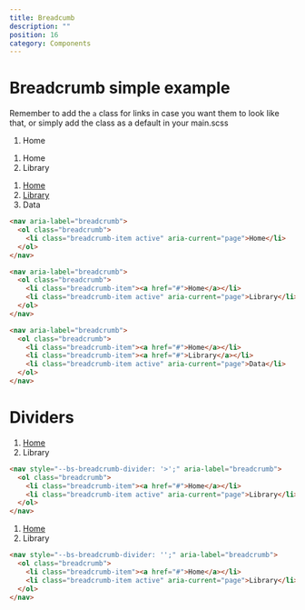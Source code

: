 ```yaml
---
title: Breadcumb
description: ""
position: 16
category: Components
---
```


# Breadcrumb simple example

Remember to add the `a` class for links in case you want them to look like that, or simply add the class as a default in your main.scss

<div class="bd-example">
  <nav aria-label="breadcrumb">
    <ol class="breadcrumb">
      <li class="breadcrumb-item active" aria-current="page">Home</li>      
    </ol>
  </nav>
  <nav aria-label="breadcrumb">
    <ol class="breadcrumb">
      <li class="breadcrumb-item a">Home</li>
      <li class="breadcrumb-item active" aria-current="page">Library</li>
    </ol>
  </nav>
  <nav aria-label="breadcrumb">
    <ol class="breadcrumb">
      <li class="breadcrumb-item"><a href="#">Home</a></li>
      <li class="breadcrumb-item"><a href="#">Library</a></li>
      <li class="breadcrumb-item active" aria-current="page">Data</li>
    </ol>
  </nav>
</div>

```html
<nav aria-label="breadcrumb">
  <ol class="breadcrumb">
    <li class="breadcrumb-item active" aria-current="page">Home</li>
  </ol>
</nav>

<nav aria-label="breadcrumb">
  <ol class="breadcrumb">
    <li class="breadcrumb-item"><a href="#">Home</a></li>
    <li class="breadcrumb-item active" aria-current="page">Library</li>
  </ol>
</nav>

<nav aria-label="breadcrumb">
  <ol class="breadcrumb">
    <li class="breadcrumb-item"><a href="#">Home</a></li>
    <li class="breadcrumb-item"><a href="#">Library</a></li>
    <li class="breadcrumb-item active" aria-current="page">Data</li>
  </ol>
</nav>
```

# Dividers

<div class="bd-example">
  <nav style="--bs-breadcrumb-divider: '>';" aria-label="breadcrumb">
    <ol class="breadcrumb">
      <li class="breadcrumb-item"><a class="a" href="#">Home</a></li>
      <li class="breadcrumb-item active" aria-current="page">Library</li>
    </ol>
  </nav>
</div>

```html
<nav style="--bs-breadcrumb-divider: '>';" aria-label="breadcrumb">
  <ol class="breadcrumb">
    <li class="breadcrumb-item"><a href="#">Home</a></li>
    <li class="breadcrumb-item active" aria-current="page">Library</li>
  </ol>
</nav>
```

<div class="bd-example">
  <nav style="--bs-breadcrumb-divider: '';" aria-label="breadcrumb">
    <ol class="breadcrumb">
      <li class="breadcrumb-item"><a href="#">Home</a></li>
      <li class="breadcrumb-item active" aria-current="page">Library</li>
    </ol>
  </nav>
</div>

```html
<nav style="--bs-breadcrumb-divider: '';" aria-label="breadcrumb">
  <ol class="breadcrumb">
    <li class="breadcrumb-item"><a href="#">Home</a></li>
    <li class="breadcrumb-item active" aria-current="page">Library</li>
  </ol>
</nav>
```
